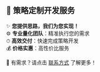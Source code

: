 ## 🎯 策略定制开发服务

✨ **您提供思路，我们为您实现！**  
⚙️ **专业量化团队**：精准执行您的需求  
⏱ **高效交付**：快速完成策略开发  
💰 **价格实惠**：高性价比服务

📩 有需求？请点击 [联系方式](联系方式.md) 了解更多！  